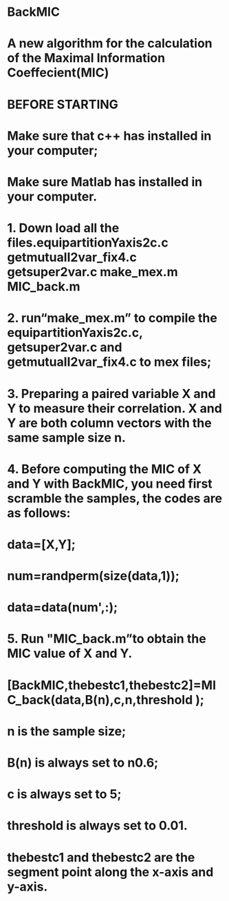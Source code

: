 # BackMIC
# A new algorithm for the calculation of the Maximal Information Coeffecient(MIC)
# BEFORE STARTING
# Make sure that c++ has installed in your computer;
# Make sure Matlab has installed in your computer.
# 1.  Down load all the files.equipartitionYaxis2c.c getmutualI2var_fix4.c getsuper2var.c make_mex.m MIC_back.m 
# 2.  run“make_mex.m” to compile the equipartitionYaxis2c.c, getsuper2var.c and getmutualI2var_fix4.c to mex files;
# 3.  Preparing a paired variable X and Y  to measure their correlation.   X and Y are both column vectors with the same sample size n. 
# 4.  Before computing the MIC of X and Y with BackMIC, you need first scramble the samples, the codes are as follows:
#    data=[X,Y];
#    num=randperm(size(data,1));
#    data=data(num',:); 
# 5. Run "MIC_back.m”to obtain the MIC value of X and Y.
# [BackMIC,thebestc1,thebestc2]=MIC_back(data,B(n),c,n,threshold ); 
# n is the sample size; 
# B(n) is always set to  n0.6;
# c is always set to 5; 
# threshold is always set to 0.01.
# thebestc1 and thebestc2 are the segment point along the x-axis and y-axis.
